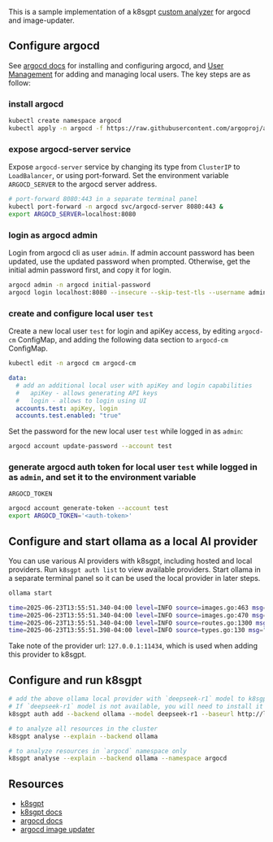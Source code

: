 This is a sample implementation of a k8sgpt [custom analyzer](https://docs.k8sgpt.ai/tutorials/custom-analyzers/) for argocd and image-updater.

## Configure argocd

See [argocd docs](https://argo-cd.readthedocs.io/en/stable/getting_started/) for installing and configuring argocd, and
[User Management](https://argo-cd.readthedocs.io/en/stable/operator-manual/user-management/) for adding and managing
local users. The key steps are as follow:

### install argocd
```bash
kubectl create namespace argocd
kubectl apply -n argocd -f https://raw.githubusercontent.com/argoproj/argo-cd/stable/manifests/install.yaml
```

### expose argocd-server service
Expose `argocd-server` service by changing its type from `ClusterIP` to `LoadBalancer`, or using port-forward.
Set the environment variable `ARGOCD_SERVER` to the argocd server address.
```bash
# port-forward 8080:443 in a separate terminal panel
kubectl port-forward -n argocd svc/argocd-server 8080:443 &
export ARGOCD_SERVER=localhost:8080
```

### login as argocd admin
Login from argocd cli as user `admin`. If admin account password has been updated, use the updated password when prompted.
Otherwise, get the initial admin password first, and copy it for login.
```bash
argocd admin -n argocd initial-password
argocd login localhost:8080 --insecure --skip-test-tls --username admin
```

### create and configure local user `test`
Create a new local user `test` for login and apiKey access, by editing `argocd-cm` ConfigMap, and adding the following
data section to `argocd-cm` ConfigMap.
```bash
kubectl edit -n argocd cm argocd-cm
```
```yaml
data:
  # add an additional local user with apiKey and login capabilities
  #   apiKey - allows generating API keys
  #   login - allows to login using UI
  accounts.test: apiKey, login
  accounts.test.enabled: "true"
```
Set the password for the new local user `test` while logged in as `admin`:
```bash
argocd account update-password --account test
```

### generate argocd auth token for local user `test` while logged in as `admin`, and set it to the environment variable
`ARGOCD_TOKEN`
```bash
argocd account generate-token --account test
export ARGOCD_TOKEN='<auth-token>'
```

## Configure and start ollama as a local AI provider
You can use various AI providers with k8sgpt, including hosted and local providers. Run `k8sgpt auth list` to view 
available providers. Start ollama in a separate terminal panel so it can be used the local provider in later steps.
```bash
ollama start

time=2025-06-23T13:55:51.340-04:00 level=INFO source=images.go:463 msg="total blobs: 12"
time=2025-06-23T13:55:51.340-04:00 level=INFO source=images.go:470 msg="total unused blobs removed: 0"
time=2025-06-23T13:55:51.340-04:00 level=INFO source=routes.go:1300 msg="Listening on 127.0.0.1:11434 (version 0.6.8)"
time=2025-06-23T13:55:51.398-04:00 level=INFO source=types.go:130 msg="inference compute" id=0 library=metal variant="" compute="" driver=0.0 name="" total="27.0 GiB" available="27.0 GiB"
```
Take note of the provider url: `127.0.0.1:11434`, which is used when adding this provider to k8sgpt.

## Configure and run k8sgpt
```bash
# add the above ollama local provider with `deepseek-r1` model to k8sgpt
# If `deepseek-r1` model is not available, you will need to install it to ollama first.
k8sgpt auth add --backend ollama --model deepseek-r1 --baseurl http://localhost:11434

# to analyze all resources in the cluster
k8sgpt analyse --explain --backend ollama

# to analyze resources in `argocd` namespace only
k8sgpt analyse --explain --backend ollama --namespace argocd
```

## Resources
* [k8sgpt](https://k8sgpt.ai/)
* [k8sgpt docs](https://k8sgpt.ai/docs)
* [argocd docs](https://argo-cd.readthedocs.io/en/stable/)
* [argocd image updater](https://github.com/argoproj-labs/argocd-image-updater)

